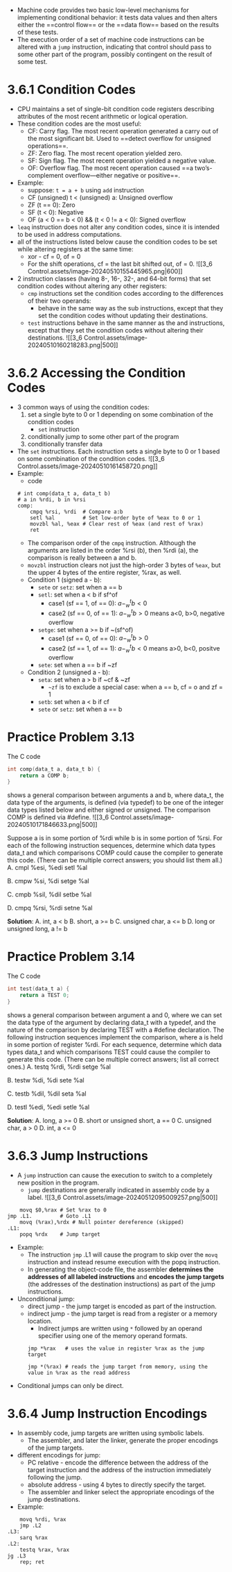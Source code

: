 * Machine code provides two basic low-level mechanisms for implementing conditional behavior: it tests data values and then alters either the ==control flow== or the ==data flow== based on the results of these tests.
* The execution order of a set of machine code instructions can be altered with a `jump` instruction, indicating that control should pass to some other part of the program, possibly contingent on the result of some test.

# 3.6.1 Condition Codes
* CPU maintains a set of single-bit condition code registers describing attributes of the most recent arithmetic or logical operation.
* These condition codes are the most useful:
	* CF: Carry flag. The most recent operation generated a carry out of the most significant bit. Used to ==detect overflow for unsigned operations==.
	* ZF: Zero flag. The most recent operation yielded zero.
	* SF: Sign flag. The most recent operation yielded a negative value.
	* OF: Overflow flag. The most recent operation caused ==a two’s-complement overflow—either negative or positive==.
* Example:
	* suppose: `t = a + b` using `add` instruction
	* CF (unsigned) t < (unsigned) a: Unsigned overflow
	* ZF (t == 0): Zero
	* SF (t < 0): Negative
	* OF (a < 0 == b < 0) && (t < 0 != a < 0): Signed overflow
* `leaq` instruction does not alter any condition codes, since it is intended to be used in address computations.
* all of the instructions listed below cause the condition codes to be set while altering registers at the same time:
	* xor - cf = 0, of = 0
	* For the shift operations, cf = the last bit shifted out, of = 0.
	![[3_6 Control.assets/image-20240510155445965.png|600]]
* 2 instruction classes (having 8-, 16-, 32-, and 64-bit forms) that set condition codes without altering any other registers:
	* `cmp` instructions set the condition codes according to the differences of their two operands:
		* behave in the same way as the sub instructions, except that they set the condition codes without updating their destinations.
	* `test` instructions behave in the same manner as the and instructions, except that they set the condition codes without altering their destinations.
	![[3_6 Control.assets/image-20240510160218283.png|500]]


# 3.6.2 Accessing the Condition Codes
* 3 common ways of using the condition codes:
	1. set a single byte to 0 or 1 depending on some combination of the condition codes 
		* `set` instruction
	2. conditionally jump to some other part of the program 
	3. conditionally transfer data
* The `set` instructions. Each instruction sets a single byte to 0 or 1 based on some combination of the condition codes.
	![[3_6 Control.assets/image-20240510161458720.png]]
* Example:
	* code
	```z80
	# int comp(data_t a, data_t b)
	# a in %rdi, b in %rsi
	comp:
		cmpq %rsi, %rdi  # Compare a:b
		setl %al         # Set low-order byte of %eax to 0 or 1
		movzbl %al, %eax # Clear rest of %eax (and rest of %rax)
		ret
	```
	* The comparison order of the `cmpq` instruction. Although the arguments are listed in the order %rsi (b), then %rdi (a), the comparison is really between a and b.
	* `movzbl` instruction clears not just the high-order 3 bytes of `%eax`, but the upper 4 bytes of the entire register, %rax, as well.
	* Condition 1 (signed a - b):
		* `sete` or `setz`: set when a == b
		* `setl`: set when a < b if sf^of
			* case1 (sf == 1, of == 0): $a-^t_wb<0$ 
			* case2 (sf == 0, of == 1): $a-^t_wb>0$ means a<0, b>0, negative overflow
		* `setge`: set when a >= b if ~(sf^of)
			* case1 (sf == 0, of == 0): $a-^t_wb>0$ 
			* case2 (sf == 1, of == 1): $a-^t_wb<0$ means a>0, b<0, positve overflow
		* `sete`: set when a == b if ~zf
	* Condition 2 (unsigned a - b):
		* `seta`: set when a > b if ~cf & ~zf
			* `~zf` is to exclude a special case: when a == b, cf = o and zf = 1
		* `setb`: set when a < b if cf
		* `sete` or `setz`: set when a == b

# Practice Problem 3.13
The C code
```c
int comp(data_t a, data_t b) {
	return a COMP b;
}
```
shows a general comparison between arguments a and b, where data_t, the data type of the arguments, is defined (via typedef) to be one of the integer data types listed below and either signed or unsigned. The comparison COMP is defined via #define.
![[3_6 Control.assets/image-20240510171846633.png|500]]

Suppose a is in some portion of %rdi while b is in some portion of %rsi. For each of the following instruction sequences, determine which data types data_t and which comparisons COMP could cause the compiler to generate this code. (There can be multiple correct answers; you should list them all.)
A.
cmpl %esi, %edi
setl %al

B.
cmpw %si, %di
setge %al

C.
cmpb %sil, %dil
setbe %al

D.
cmpq %rsi, %rdi
setne %al

**Solution**:
A. 
int, a < b
B.
short, a >= b
C.
unsigned char, a <= b
D.
long or unsigned long, a != b
# Practice Problem 3.14
The C code
```c
int test(data_t a) {
	return a TEST 0;
}
```
shows a general comparison between argument a and 0, where we can set the data type of the argument by declaring data_t with a typedef, and the nature of the comparison by declaring TEST with a #define declaration. The following instruction sequences implement the comparison, where a is held in some portion of register %rdi. For each sequence, determine which data types data_t and which comparisons TEST could cause the compiler to generate this code. (There can be multiple correct answers; list all correct ones.)
A.
testq %rdi, %rdi
setge %al

B.
testw %di, %di
sete %al

C.
testb %dil, %dil
seta %al

D.
testl %edi, %edi
setle %al

**Solution**:
A.
long, a >= 0
B.
short or unsigned short, a == 0
C.
unsigned char, a > 0
D.
int, a <= 0

# 3.6.3 Jump Instructions
* A `jump` instruction can cause the execution to switch to a completely new position in the program.
	* `jump` destinations are generally indicated in assembly code by a label.
![[3_6 Control.assets/image-20240512095009257.png|500]]

```z80
	movq $0,%rax # Set %rax to 0
jmp .L1.         # Goto .L1
	movq (%rax),%rdx # Null pointer dereference (skipped)
.L1:
	popq %rdx    # Jump target
```
* Example:
	* The instruction `jmp` .L1 will cause the program to skip over the `movq` instruction and instead resume execution with the popq instruction.
	* In generating the object-code file, the assembler **determines the addresses of all labeled instructions** and **encodes the jump targets** (the addresses of the destination instructions) as part of the jump instructions.
* Unconditional jump:
	* direct jump - the jump target is encoded as part of the instruction.
	* indirect jump - the jump target is read from a register or a memory location.
		* Indirect jumps are written using `*` followed by an operand specifier using one of the memory operand formats.
		```z80
		jmp *%rax   # uses the value in register %rax as the jump target
		
		jmp *(%rax) # reads the jump target from memory, using the value in %rax as the read address
		```
* Conditional jumps can only be direct.

# 3.6.4 Jump Instruction Encodings
* In assembly code, jump targets are written using symbolic labels.
	* The assembler, and later the linker, generate the proper encodings of the jump targets.
* different encodings for jump:
	* PC relative - encode the difference between the address of the target instruction and the address of the instruction immediately following the jump.
	* absolute address - using 4 bytes to directly specify the target.
	* The assembler and linker select the appropriate encodings of the jump destinations.
* Example:
```z80
	movq %rdi, %rax
	jmp .L2
.L3:
	sarq %rax
.L2:
	testq %rax, %rax
jg .L3
	rep; ret
```

























